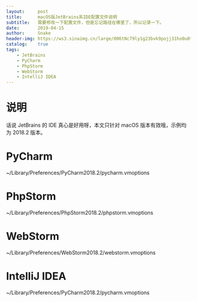 ```yaml
---
layout:     post
title:      macOS版JetBrains系IDE配置文件说明
subtitle:   需要修改一下配置文件，但是忘记路径在哪里了，所以记录一下。
date:       2019-04-15
author:     Snake
header-img: https://ws3.sinaimg.cn/large/006tNc79ly1g23bvk9pojj31ho0u0tbv.jpg
catalog:    true
tags:
    - JetBrains
    - PyCharm
    - PhpStorm
    - WebStorm
    - IntelliJ IDEA
---
```




# 说明

话说 JetBrains 的 IDE 真心是好用呀，本文只针对 macOS 版本有效哦，示例均为 2018.2 版本。

# PyCharm

~/Library/Preferences/PyCharm2018.2/pycharm.vmoptions

# PhpStorm

~/Library/Preferences/PhpStorm2018.2/phpstorm.vmoptions

# WebStorm

~/Library/Preferences/WebStorm2018.2/webstorm.vmoptions

# IntelliJ IDEA

~/Library/Preferences/PyCharm2018.2/pycharm.vmoptions